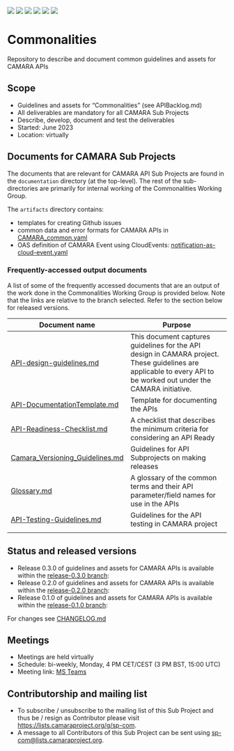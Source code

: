 <a href="https://github.com/camaraproject/Commonalities/commits/" title="Last Commit"><img src="https://img.shields.io/github/last-commit/camaraproject/Commonalities?style=plastic"></a>
<a href="https://github.com/camaraproject/Commonalities/issues" title="Open Issues"><img src="https://img.shields.io/github/issues/camaraproject/Commonalities?style=plastic"></a>
<a href="https://github.com/camaraproject/Commonalities/pulls" title="Open Pull Requests"><img src="https://img.shields.io/github/issues-pr/camaraproject/Commonalities?style=plastic"></a>
<a href="https://github.com/camaraproject/Commonalities/graphs/contributors" title="Contributors"><img src="https://img.shields.io/github/contributors/camaraproject/Commonalities?style=plastic"></a>
<a href="https://github.com/camaraproject/Commonalities" title="Repo Size"><img src="https://img.shields.io/github/repo-size/camaraproject/Commonalities?style=plastic"></a>
<a href="https://github.com/camaraproject/Commonalities/blob/main/LICENSE" title="License"><img src="https://img.shields.io/badge/License-Apache%202.0-green.svg?style=plastic"></a>

# Commonalities
Repository to describe and document common guidelines and assets for CAMARA APIs

## Scope
* Guidelines and assets for “Commonalities” (see APIBacklog.md)  
* All deliverables are mandatory for all CAMARA Sub Projects 
* Describe, develop, document and test the deliverables
* Started: June 2023
* Location: virtually

## Documents for CAMARA Sub Projects

The documents that are relevant for CAMARA API Sub Projects are found in the `documentation` directory (at the top-level). The rest of the sub-directories are primarily for internal working of the Commonalities Working Group.

The `artifacts` directory contains:
* templates for creating Github issues
* common data and error formats for CAMARA APIs in [CAMARA_common.yaml](artifacts/CAMARA_common.yaml)
* OAS definition of CAMARA Event using CloudEvents: [notification-as-cloud-event.yaml](artifacts/notification-as-cloud-event.yaml)

### Frequently-accessed output documents

A list of some of the frequently accessed documents that are an output of the work done in the Commonalities Working Group is provided below. Note that the links are relative to the branch selected. Refer to the section below for released versions. 

| Document name                                                                                                                             | Purpose                                                                                                                                                            |
|-------------------------------------------------------------------------------------------------------------------------------------------|--------------------------------------------------------------------------------------------------------------------------------------------------------------------|
 | [API-design-guidelines.md](documentation/API-design-guidelines.md)               | This document captures guidelines for the API design in CAMARA project. These guidelines are applicable to every API to be worked out under the CAMARA initiative. |
| [API-DocumentationTemplate.md](documentation/API-DocumentationTemplate.md)       | Template for documenting the APIs                                                                                                                                  |
| [API-Readiness-Checklist.md](documentation/API-Readiness-Checklist.md)           | A checklist that describes the minimum criteria for considering an API Ready                                                                                       |
| [Camara_Versioning_Guidelines.md](documentation/Camara_Versioning_Guidelines.md) | Guidelines for API Subprojects on making releases                                                                                                                  |
| [Glossary.md](documentation/Glossary.md)                                         | A glossary of the common terms and their API parameter/field names for use in the APIs                                                                             |
| [API-Testing-Guidelines.md](documentation/API-Testing-Guidelines.md)             | Guidelines for the API testing in CAMARA project
                                                                                                   |



## Status and released versions
* Release 0.3.0 of guidelines and assets for CAMARA APIs is available within the [release-0.3.0 branch](https://github.com/camaraproject/Commonalities/tree/release-0.3.0):
* Release 0.2.0 of guidelines and assets for CAMARA APIs is available within the [release-0.2.0 branch](https://github.com/camaraproject/Commonalities/tree/release-0.2.0):
* Release 0.1.0 of guidelines and assets for CAMARA APIs is available within the [release-0.1.0 branch](https://github.com/camaraproject/Commonalities/tree/release-0.1.0):

For changes see [CHANGELOG.md](https://github.com/camaraproject/Commonalities/blob/main/CHANGELOG.md)

## Meetings
* Meetings are held virtually
* Schedule: bi-weekly, Monday, 4 PM CET/CEST (3 PM BST, 15:00 UTC)
* Meeting link: [MS Teams](https://teams.microsoft.com/l/meetup-join/19%3ameeting_M2E3ZmUxYWUtMDZkNi00YmM1LThiYWMtZjQzNWI0NWQxOGY0%40thread.v2/0?context=%7b%22Tid%22%3a%22bde4dffc-4b60-4cf6-8b04-a5eeb25f5c4f%22%2c%22Oid%22%3a%22a5cb7460-f2b0-42ec-b511-c642f83aa9a3%22%7d)

## Contributorship and mailing list
* To subscribe / unsubscribe to the mailing list of this Sub Project and thus be / resign as Contributor please visit <https://lists.camaraproject.org/g/sp-com>.
* A message to all Contributors of this Sub Project can be sent using <sp-com@lists.camaraproject.org>.
